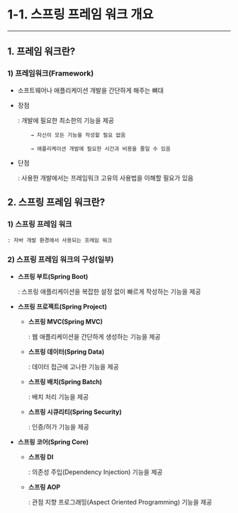 # 1-1. 스프링 프레임 워크 개요

---

## 1. 프레임 워크란?

### 1) 프레임워크(Framework)

- 소프트웨어나 애플리케이션 개발을 간단하게 해주는 뼈대
- 장점
    
    : 개발에 필요한 최소한의 기능을 제공 
    
          → 자신이 모든 기능을 작성할 필요 없음
    
          → 애플리케이션 개발에 필요한 시간과 비용을 줄일 수 있음
    
- 단점
    
    : 사용한 개발에서는 프레임워크 고유의 사용법을 이해할 필요가 있음
    

## 2. 스프링 프레임 워크란?

### 1) 스프링 프레임 워크

    : 자바 개발 환경에서 사용되는 프레임 워크

### 2) 스프링 프레임 워크의 구성(일부)

- **스프링 부트(Spring Boot)**
    
    : 스프링 애플리케이션을 복잡한 설정 없이 빠르게 작성하는 기능을 제공
    
- **스프링 프로젝트(Spring Project)**
    - **스프링 MVC(Spring MVC)**
        
        : 웹 애플리케이션을 간단하게 생성하는 기능을 제공
        
    - **스프링 데이터(Spring Data)**
        
        : 데이터 접근에 고나한 기능을 제공
        
    - **스프링 배치(Spring Batch)**
        
        : 배치 처리 기능을 제공
        
    - **스프링 시큐리티(Spring Security)**
        
        : 인증/허가 기능을 제공
        
- **스프링 코어(Spring Core)**
    - **스프링 DI**
        
        : 의존성 주입(Dependency Injection) 기능을 제공
        
    - **스프링 AOP**
        
        : 관점 지향 프로그래밍(Aspect Oriented Programming) 기능을 제공